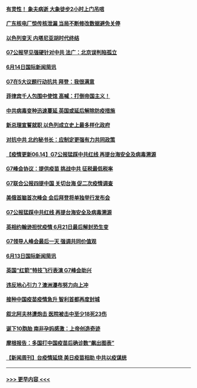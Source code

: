 #### [有灵性！ 象夫病逝 大象徒步2小时上门吊唁](../pages/prog202/a103142151.md?t=06142052) 
#### [广东核电厂惊传核泄漏 当局不断修改数据避免关停](../pages/prog202/a103142247.md?t=06142052) 
#### [以色列变天 内塔尼亚胡时代终结](../pages/prog202/a103142242.md?t=06142052) 
#### [G7公报罕见强硬针对中共 法广：北京误判陷孤立](../pages/prog202/a103142214.md?t=06142052) 
#### [6月14日国际新闻简讯](../pages/prog202/a103142218.md?t=06142052) 
#### [G7在5大议题行动抗共 拜登：我很满意](../pages/prog202/a103142225.md?t=06142052) 
#### [菲律宾千人包围中使馆 高喊：打倒帝国主义！](../pages/prog202/a103142133.md?t=06142052) 
#### [中共病毒变种迅速蔓延 英国或延后解除防疫措施](../pages/prog202/a103142111.md?t=06142052) 
#### [新总理宣誓就职 以色列成立史上最多样化政府](../pages/prog202/a103142092.md?t=06142052) 
#### [对抗中共 北约秘书长：应制定更强有力共同政策](../pages/prog202/a103142074.md?t=06142052) 
#### [【疫情更新06.14】G7公报猛踩中共红线 再提台海安全及病毒溯源](../pages/prog202/a103133785.md?t=06142052) 
#### [G7峰会协议：提供疫苗 挑战中共 征税最低税率](../pages/prog202/a103142035.md?t=06142052) 
#### [G7联合公报四提中国 关切台海 促二次疫情调查](../pages/prog202/a103142003.md?t=06142052) 
#### [美俄首脑首次峰会 会后拜登将单独举行发布会](../pages/prog202/a103141999.md?t=06142052) 
#### [G7公报猛踩中共红线 再提台海安全及病毒溯源](../pages/prog202/a103141984.md?t=06142052) 
#### [英相约翰逊担忧疫情 6月21日最后解封恐生变](../pages/prog202/a103141990.md?t=06142052) 
#### [G7领导人峰会最后一天 强调共同价值观](../pages/prog202/a103141887.md?t=06142052) 
#### [6月13日国际新闻简讯](../pages/prog202/a103141877.md?t=06142052) 
#### [英国“红箭”特技飞行表演  G7峰会助兴](../pages/prog202/a103141837.md?t=06142052) 
#### [违反地心引力？澳洲瀑布努力向上冲](../pages/prog202/a103141757.md?t=06142052) 
#### [接种中国疫苗疫情急升 智利首都再度封城](../pages/prog202/a103141672.md?t=06142052) 
#### [叙北阿夫林遭炮击 医院被击中至少18死23伤](../pages/prog202/a103141686.md?t=06142052) 
#### [诞下10胞胎 南非孕妈感激：上帝创造奇迹](../pages/prog202/a103141117.md?t=06142052) 
#### [摩根报告：多国打中国疫苗后确诊数“飙出图表”](../pages/prog202/a103141517.md?t=06142052) 
#### [【新闻周刊】台疫情延烧 美日疫苗相助 中共以疫谋统](../pages/prog202/a103141484.md?t=06142052) 

----
#### [ >>> 更早内容 <<< ](../indexes/prog202-earlier.md)
